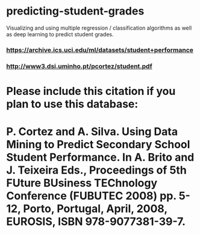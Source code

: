 # predicting-student-grades
Visualizing and using multiple regression / classification algorithms as well as deep learning to predict student grades.


### https://archive.ics.uci.edu/ml/datasets/student+performance

### http://www3.dsi.uminho.pt/pcortez/student.pdf


# Please include this citation if you plan to use this database: 
# P. Cortez and A. Silva. Using Data Mining to Predict Secondary School Student Performance. In A. Brito and J. Teixeira Eds., Proceedings of 5th FUture BUsiness TEChnology Conference (FUBUTEC 2008) pp. 5-12, Porto, Portugal, April, 2008, EUROSIS, ISBN 978-9077381-39-7. 
